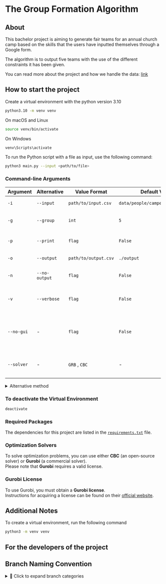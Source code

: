 # The Group Formation Algorithm
 
## About
 This bachelor project is aiming to generate fair teams for an annual church camp based on the skills that the users have inputted themselves through a Google form.

The algorithm is to output five teams with the use of the different constraints it has been given.

You can read more about the project and how we handle the data: [link](https://camp.cbmbc.org/group-form)

## How to start the project


Create a virtual environment with the python version 3.10
```bash
python3.10 -m venv venv
```

On macOS and Linux
```bash 
source venv/bin/activate
```

On Windows
```bash
venv\Scripts\activate
```

To run the Python script with a file as input, use the following command:
```bash
python3 main.py --input <path/to/file>
```

### Command-line Arguments

| Argument         | Alternative       | Value Format          | Default Value            | Description                                                  |
|------------------|-------------------|-----------------------|--------------------------|--------------------------------------------------------------|
| `-i`             | `--input`         | `path/to/input.csv`   | `data/people/campers_sample.csv` | File input to read                                           |
| `-g`             | `--group`         | `int`                 | `5`                      | Number of groups to form                                     |
| `-p`             | `--print`         | `flag`                | `False`                  | Print the output to console                                  |
| `-o`             | `--output`        | `path/to/output.csv`  | `./output`               | Path for output file                                         |
| `-n`             | `--no-output`     | `flag`                | `False`                  | Do not generate an output file                               |
| `-v`             | `--verbose`       | `flag`                | `False`                  | Generate gurobi solution to console                          |
| `--no-gui`       |   -               | `flag`                | `False`                  | Prevent the program to create the graphical user interface     |
| `--solver`       |   -               | `GRB` , `CBC`         | -                        | What optimization solver to use                              |



<details>
<summary> Alternative method  </summary>

Direct Execution Without Activation

macOS and Linux 
```bash
venv/bin/python main.py
```

Windows
```bash
venv\Scripts\python.exe main.py
```
</details>

### To deactivate the Virtual Environment

```bash
deactivate
```

### Required Packages  

The dependencies for this project are listed in the [`requirements.txt`](requirements.txt) file.  

### Optimization Solvers

To solve optimization problems, you can use either **CBC** (an open-source solver) or **Gurobi** (a commercial solver).  
Please note that **Gurobi** requires a valid license.

### Gurobi License

To use Gurobi, you must obtain a **Gurobi license**.  
Instructions for acquiring a license can be found on their [official website](https://www.gurobi.com/).


## Additional Notes

To create a virtual environment, run the following command
```bash
python3 -m venv venv
```

## For the developers of the project

## Branch Naming Convention
<details>
  <summary>📌 Click to expand branch categories</summary>

- **feature/** → New feature development  
- **debug/** → Fixing bugs in development  
- **improvement/** → Enhancements and optimizations  
- **refactor/** → Code refactoring without changing functionality  
- **docs/** → Documentation updates  
- **experiment/** → Experimental features or prototypes  
- **test/** → Adding or improving tests  
- **release/** → Preparing a new software release  

</details>
